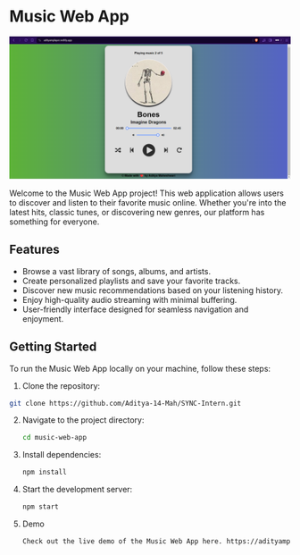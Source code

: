 # Music Web App

![Music Web App](/Music%20Player/Music_Web_App.png)

Welcome to the Music Web App project! This web application allows users to discover and listen to their favorite music online. Whether you're into the latest hits, classic tunes, or discovering new genres, our platform has something for everyone.

## Features

- Browse a vast library of songs, albums, and artists.
- Create personalized playlists and save your favorite tracks.
- Discover new music recommendations based on your listening history.
- Enjoy high-quality audio streaming with minimal buffering.
- User-friendly interface designed for seamless navigation and enjoyment.

## Getting Started

To run the Music Web App locally on your machine, follow these steps:

1.  Clone the repository:

   ```bash
   git clone https://github.com/Aditya-14-Mah/SYNC-Intern.git
   ```
2.  Navigate to the project directory:

    ```bash
    cd music-web-app
    ```
3.  Install dependencies:

    ```bash
    npm install
    ```
4.  Start the development server:

    ```bash
    npm start
    ```
5.  Demo

    ```bash
    Check out the live demo of the Music Web App here. https://adityamplayer.netlify.app/
    ```
